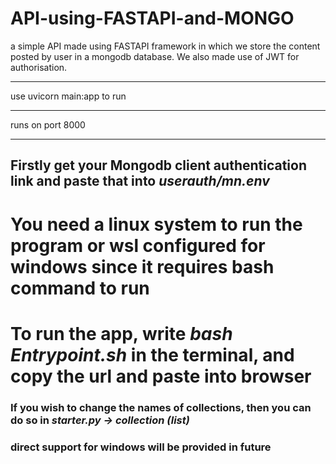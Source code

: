 # API-using-FASTAPI-and-MONGO
a simple API made using FASTAPI framework in which we store the content posted by user in a mongodb database. We also made use of JWT for authorisation.
<br><hr>
use uvicorn main:app to run
<br><hr>
runs on port 8000
<br><hr>
<h2>Firstly get your Mongodb client authentication link and paste that into <i>userauth/mn.env</i></h2>
<h1>You need a linux system to run the program or wsl configured for windows since it requires bash command to run</h1>
<h1>To run the app, write <i>bash Entrypoint.sh</i> in the terminal, and copy the url and paste into browser</h1>
<h3>If you wish to change the names of collections, then you can do so in <i>starter.py -> collection (list)</i></h3>
<h3>direct support for windows will be provided in future</h3>
